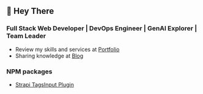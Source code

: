 ## 👋 Hey There

### Full Stack Web Developer | DevOps Engineer | GenAI Explorer | Team Leader

- Review my skills and services at [Portfolio](https://cp-sumi-k.github.io/portfolio/)
- Sharing knowledge at [Blog](https://medium.com/@cp-sumita-k)


### NPM packages

- [Strapi TagsInput Plugin](https://www.npmjs.com/package/strapi-plugin-tagsinput)

